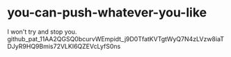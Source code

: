 # you-can-push-whatever-you-like
I won't try and stop you. 
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 
